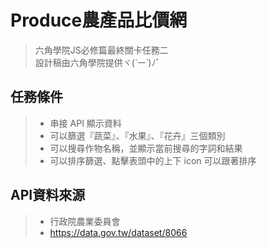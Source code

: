 # Produce農產品比價網
> 六角學院JS必修篇最終關卡任務二  
> 設計稿由六角學院提供ヾ(*´ー`*)ﾉ゛

## 任務條件
>* 串接 API 顯示資料
>* 可以篩選『蔬菜』、『水果』、『花卉』三個類別
>* 可以搜尋作物名稱，並顯示當前搜尋的字詞和結果
>* 可以排序篩選、點擊表頭中的上下 icon 可以跟著排序

## API資料來源
>* 行政院農業委員會
>* https://data.gov.tw/dataset/8066
